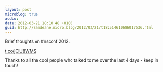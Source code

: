 ```yaml
---
layout: post
microblog: true
audio: 
date: 2012-03-21 18:10:48 +0100
guid: http://samdeane.micro.blog/2012/03/21/t182514610686017536.html
---
```

Brief thoughts on #nsconf 2012.

[t.co/jOlU8WMS](http://t.co/jOlU8WMS)

Thanks to all the cool people who talked to me over the last 4 days - keep in touch!
